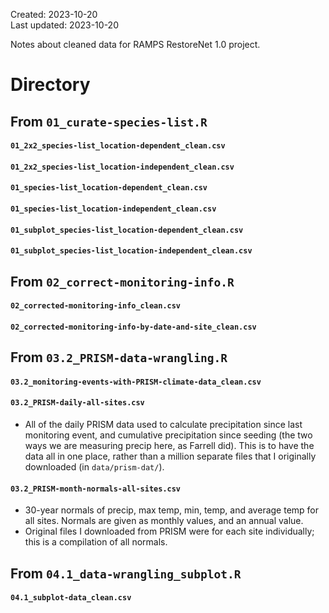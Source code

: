 Created: 2023-10-20  
Last updated: 2023-10-20
  
Notes about cleaned data for RAMPS RestoreNet 1.0 project.


# Directory

## From `01_curate-species-list.R`
#### `01_2x2_species-list_location-dependent_clean.csv`


#### `01_2x2_species-list_location-independent_clean.csv`

#### `01_species-list_location-dependent_clean.csv`

#### `01_species-list_location-independent_clean.csv`

#### `01_subplot_species-list_location-dependent_clean.csv`

#### `01_subplot_species-list_location-independent_clean.csv`


## From `02_correct-monitoring-info.R`
#### `02_corrected-monitoring-info_clean.csv`

#### `02_corrected-monitoring-info-by-date-and-site_clean.csv`


## From `03.2_PRISM-data-wrangling.R`
#### `03.2_monitoring-events-with-PRISM-climate-data_clean.csv`

#### `03.2_PRISM-daily-all-sites.csv`
- All of the daily PRISM data used to calculate precipitation since last monitoring event, and cumulative precipitation since seeding (the two ways we are measuring precip here, as Farrell did). This is to have the data all in one place, rather than a million separate files that I originally downloaded (in `data/prism-dat/`).

#### `03.2_PRISM-month-normals-all-sites.csv`
- 30-year normals of precip, max temp, min, temp, and average temp for all sites. Normals are given as monthly values, and an annual value.
- Original files I downloaded from PRISM were for each site individually; this is a compilation of all normals.

## From `04.1_data-wrangling_subplot.R`
#### `04.1_subplot-data_clean.csv`